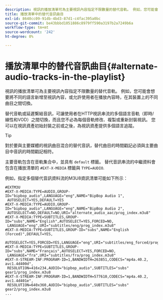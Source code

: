 ```yaml
---
description: 視訊的播放清單可為主要視訊內容指定不限數量的替代音軌。 例如，您可能會想要將不同的語言新增至視訊內容，或允許使用者在播放內容時，在其裝置上的不同曲目之間切換。
title: 播放清單中的替代音訊曲目
exl-id: 8640cc09-91db-4bd3-87d1-c4fac395a0bc
source-git-commit: be43bbbd1051886c8979ff590a3197b2a7249b6a
workflow-type: tm+mt
source-wordcount: '242'
ht-degree: 0%

---
```


# 播放清單中的替代音訊曲目{#alternate-audio-tracks-in-the-playlist}

視訊的播放清單可為主要視訊內容指定不限數量的替代音軌。 例如，您可能會想要將不同的語言新增至視訊內容，或允許使用者在播放內容時，在其裝置上的不同曲目之間切換。

替代音軌或延遲繫結音訊，可讓使用者在HTTP視訊串流的多個語言音軌（即時/線性和VOD）之間切換，而且您不必為每個音軌修改、複製或重新封裝視訊。 您可以在視訊資產初始封裝之前或之後，為視訊資產提供多個語言追蹤。

>[!TIP]
>
>對於要與主要媒體的視訊曲目混合的替代音訊，替代曲目的時間戳記必須與主要曲目中音訊的時間戳記相符。

主要音軌包含在音軌集合中，並具有 `default` 標籤。 替代音訊串流的中繼資料會包含在播放清單的 `#EXT-X-MEDIA` 標籤與 `TYPE=AUDIO`.

例如，指定多個替代音訊資料流的M3U8資訊清單可能如下所示：

```
#EXTM3U
#EXT-X-MEDIA:TYPE=AUDIO,GROUP-ID="bipbop_audio",LANGUAGE="eng",NAME="BipBop Audio 1",
 AUTOSELECT=YES,DEFAULT=YES
#EXT-X-MEDIA:TYPE=AUDIO,GROUP-ID="bipbop_audio",LANGUAGE="eng",NAME="BipBop Audio 2",
 AUTOSELECT=NO,DEFAULT=NO,URI="alternate_audio_aac/prog_index.m3u8"
#EXT-X-MEDIA:TYPE=SUBTITLES,GROUP-ID="subs",NAME="English",AUTOSELECT=YES,FORCED=NO,
 LANGUAGE="eng",URI="subtitles/eng/prog_index.m3u8"
#EXT-X-MEDIA:TYPE=SUBTITLES,GROUP-ID="subs",NAME="English (Forced)",DEFAULT=YES,
 AUTOSELECT=YES,FORCED=YES,LANGUAGE="eng",URI="subtitles/eng_forced/prog_index.m3u8"
#EXT-X-MEDIA:TYPE=SUBTITLES,GROUP-ID="subs",NAME="Français",AUTOSELECT=YES,FORCED=NO,
 LANGUAGE="fra",URI="subtitles/fra/prog_index.m3u8"
#EXT-X-STREAM-INF:PROGRAM-ID=1,BANDWIDTH=263851,CODECS="mp4a.40.2, avc1.4d400d",
 RESOLUTION=416x234,AUDIO="bipbop_audio",SUBTITLES="subs" 
gear1/prog_index.m3u8
#EXT-X-STREAM-INF:PROGRAM-ID=1,BANDWIDTH=577610,CODECS="mp4a.40.2, avc1.4d401e",
 RESOLUTION=640x360,AUDIO="bipbop_audio",SUBTITLES="subs"
gear2/prog_index.m3u8
...
```

